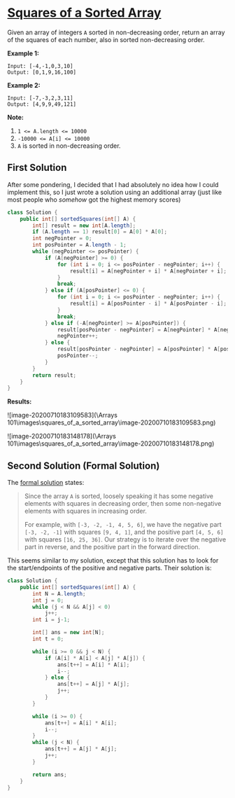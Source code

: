 # [Squares of a Sorted Array](https://leetcode.com/explore/learn/card/fun-with-arrays/511/in-place-operations/3261/)

Given an array of integers `A` sorted in non-decreasing order, return an array of the squares of each number, also in sorted non-decreasing order.

**Example 1:**

```
Input: [-4,-1,0,3,10]
Output: [0,1,9,16,100]
```

**Example 2:**

```
Input: [-7,-3,2,3,11]
Output: [4,9,9,49,121]
```

**Note:**

1. `1 <= A.length <= 10000`
2. `-10000 <= A[i] <= 10000`
3. `A` is sorted in non-decreasing order.

## First Solution

After some pondering, I decided that I had absolutely no idea how I could implement this, so I just wrote a solution using an additional array (just like most people who *somehow* got the highest memory scores)

```java
class Solution {
    public int[] sortedSquares(int[] A) {
        int[] result = new int[A.length];
        if (A.length == 1) result[0] = A[0] * A[0];
        int negPointer = 0;
        int posPointer = A.length - 1;
        while (negPointer <= posPointer) {
            if (A[negPointer] >= 0) {
                for (int i = 0; i <= posPointer - negPointer; i++) {
                    result[i] = A[negPointer + i] * A[negPointer + i];
                }
                break;
            } else if (A[posPointer] <= 0) {
                for (int i = 0; i <= posPointer - negPointer; i++) {
                    result[i] = A[posPointer - i] * A[posPointer - i];
                }
                break;
            } else if (-A[negPointer] >= A[posPointer]) {
                result[posPointer - negPointer] = A[negPointer] * A[negPointer];
                negPointer++;
            } else {
                result[posPointer - negPointer] = A[posPointer] * A[posPointer];
                posPointer--;
            }
        }
        return result;
    }
}
```

**Results:**

![image-20200710183109583](\Arrays 101\images\squares_of_a_sorted_array\image-20200710183109583.png)

![image-20200710183148178](\Arrays 101\images\squares_of_a_sorted_array\image-20200710183148178.png)

## Second Solution (Formal Solution)

The [formal solution](https://leetcode.com/articles/squares-of-a-sorted-array/) states:

> Since the array `A` is sorted, loosely speaking it has some negative elements with squares in decreasing order, then some non-negative elements with squares in increasing order.
>
> For example, with `[-3, -2, -1, 4, 5, 6]`, we have the negative part `[-3, -2, -1]` with squares `[9, 4, 1]`, and the positive part `[4, 5, 6]` with squares `[16, 25, 36]`. Our strategy is to iterate over the negative part in reverse, and the positive part in the forward direction.

This seems similar to my solution, except that this solution has to look for the start/endpoints of the positive and negative parts. Their solution is:

```java
class Solution {
    public int[] sortedSquares(int[] A) {
        int N = A.length;
        int j = 0;
        while (j < N && A[j] < 0)
            j++;
        int i = j-1;

        int[] ans = new int[N];
        int t = 0;

        while (i >= 0 && j < N) {
            if (A[i] * A[i] < A[j] * A[j]) {
                ans[t++] = A[i] * A[i];
                i--;
            } else {
                ans[t++] = A[j] * A[j];
                j++;
            }
        }

        while (i >= 0) {
            ans[t++] = A[i] * A[i];
            i--;
        }
        while (j < N) {
            ans[t++] = A[j] * A[j];
            j++;
        }

        return ans;
    }
}
```

